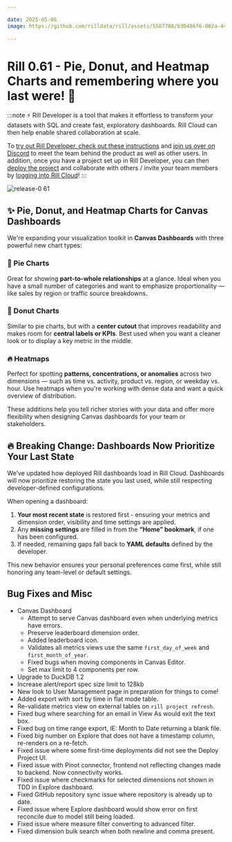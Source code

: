 ```yaml
---

date: 2025-05-06
image: https://github.com/rilldata/rill/assets/5587788/b30486f6-002a-445d-8a1b-955b6ec0066d

---
```


# Rill 0.61 - Pie, Donut, and Heatmap Charts and remembering where you last were! 👀

:::note
⚡ Rill Developer is a tool that makes it effortless to transform your datasets with SQL and create fast, exploratory dashboards. Rill Cloud can then help enable shared collaboration at scale.

To [try out Rill Developer, check out these instructions](/get-started/install) and [join us over on Discord](https://discord.gg/2ubRfjC7Rh) to meet the team behind the product as well as other users. In addition, once you have a project set up in Rill Developer, you can then [deploy the project](/deploy/deploy-dashboard) and collaborate with others / invite your team members by [logging into Rill Cloud](https://ui.rilldata.com)!
:::

![release-0 61](<https://cdn.rilldata.com/docs/release-notes/release-061.gif>)

## ✨ Pie, Donut, and Heatmap Charts for Canvas Dashboards
We're expanding your visualization toolkit in **Canvas Dashboards** with three powerful new chart types:

### 🥧 Pie Charts
Great for showing **part-to-whole relationships** at a glance. Ideal when you have a small number of categories and want to emphasize proportionality — like sales by region or traffic source breakdowns.

### 🍩 Donut Charts
Similar to pie charts, but with a **center cutout** that improves readability and makes room for **central labels or KPIs**. Best used when you want a cleaner look or to display a key metric in the middle.

### 🔥 Heatmaps
Perfect for spotting **patterns, concentrations, or anomalies** across two dimensions — such as time vs. activity, product vs. region, or weekday vs. hour. Use heatmaps when you're working with dense data and want a quick overview of distribution.

These additions help you tell richer stories with your data and offer more flexibility when designing Canvas dashboards for your team or stakeholders.


## 🔥 Breaking Change: Dashboards Now Prioritize Your Last State
We’ve updated how deployed Rill dashboards load in Rill Cloud. Dashboards will now prioritize restoring the state you last used, while still respecting developer-defined configurations.

When opening a dashboard:

1. **Your most recent state** is restored first - ensuring your metrics and dimension order, visibility and time settings are applied.
2. Any **missing settings** are filled in from the **“Home” bookmark**, if one has been configured.
3. If needed, remaining gaps fall back to **YAML defaults** defined by the developer.

This new behavior ensures your personal preferences come first, while still honoring any team-level or default settings.


## Bug Fixes and Misc
- Canvas Dashboard
  - Attempt to serve Canvas dashboard even when underlying metrics have errors.
  - Preserve leaderboard dimension order.
  - Added leaderboard icon.
  - Validates all metrics views use the same `first_day_of_week` and `first_month_of_year`.
  - Fixed bugs when moving components in Canvas Editor.
  - Set max limit to 4 components per row.
- Upgrade to DuckDB 1.2
- Increase alert/report spec size limit to 128kb
- New look to User Management page in preparation for things to come! 
- Added export with sort by time in flat mode table.
- Re-validate metrics view on external tables on `rill project refresh`.
- Fixed bug where searching for an email in View As would exit the text box.
- Fixed bug on time range export, IE: Month to Date returning a blank file.
- Fixed big number on Explore that does not have a timestamp column, re-renders on a re-fetch.
- Fixed issue where some first-time deployments did not see the Deploy Project UI.
- Fixed issue with Pinot connector, frontend not reflecting changes made to backend. Now connectivity works.
- Fixed issue where checkmarks for selected dimensions not shown in TDD in Explore dashboard.
- Fixed GitHub repository sync issue where repository is already up to date. 
- Fixed issue where Explore dashboard would show error on first reconcile due to model still being loaded. 
- Fixed issue where measure filter converting to advanced filter.
- Fixed dimension bulk search when both newline and comma present.
